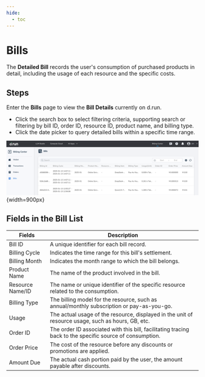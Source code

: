 ```yaml
---
hide:
  - toc
---
```


# Bills

The **Detailed Bill** records the user's consumption of purchased products in detail, including the usage of each resource and the specific costs.

## Steps

Enter the **Bills** page to view the **Bill Details** currently on d.run.

- Click the search box to select filtering criteria, supporting search or filtering by bill ID, order ID, resource ID, product name, and billing type.
- Click the date picker to query detailed bills within a specific time range.

![bills](../leopard/images/bills.png){width=900px}

## Fields in the Bill List

| Fields | Description |
| --- | --- |
| Bill ID | A unique identifier for each bill record. |
| Billing Cycle | Indicates the time range for this bill's settlement. |
| Billing Month | Indicates the month range to which the bill belongs. |
| Product Name | The name of the product involved in the bill. |
| Resource Name/ID | The name or unique identifier of the specific resource related to the consumption. |
| Billing Type | The billing model for the resource, such as annual/monthly subscription or pay-as-you-go. |
| Usage | The actual usage of the resource, displayed in the unit of resource usage, such as hours, GB, etc. |
| Order ID | The order ID associated with this bill, facilitating tracing back to the specific source of consumption. |
| Order Price | The cost of the resource before any discounts or promotions are applied. |
| Amount Due | The actual cash portion paid by the user, the amount payable after discounts. |
